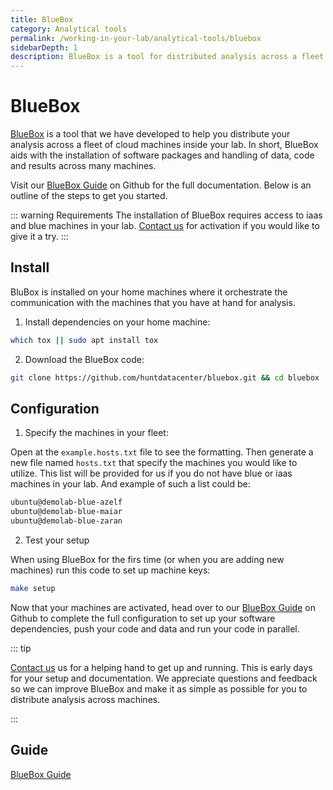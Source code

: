 ```yaml
---
title: BlueBox
category: Analytical tools
permalink: /working-in-your-lab/analytical-tools/bluebox
sidebarDepth: 1
description: BlueBox is a tool for distributed analysis across a fleet of cloud machines inside your lab.
---
```


# BlueBox

[BlueBox](https://github.com/huntdatacenter/BlueBox) is a tool that we have developed to help you distribute your analysis across a fleet of cloud machines inside your lab. In short, BlueBox aids with the installation of software packages and handling of data, code and results across many machines.

Visit our [BlueBox Guide](https://github.com/huntdatacenter/BlueBox/blob/master/docs/guide.md) on Github for the full documentation. Below is an outline of the steps to get you started.

::: warning Requirements
The installation of BlueBox requires access to iaas and blue machines in your lab. [Contact us](/contact) for activation if you would like to give it a try.
:::


## Install

BluBox is installed on your home machines where it orchestrate the communication with the machines that you have at hand for analysis.

1. Install dependencies on your home machine:

```bash
which tox || sudo apt install tox
```

2. Download the BlueBox code:

```bash
git clone https://github.com/huntdatacenter/bluebox.git && cd bluebox
```

## Configuration

1. Specify the machines in your fleet:

Open at the `example.hosts.txt` file to see the formatting. Then generate a new file named `hosts.txt` that specify the machines you would like to utilize. This list will be provided for us if you do not have blue or iaas machines in your lab. And example of such a list could be:

```bash
ubuntu@demolab-blue-azelf
ubuntu@demolab-blue-maiar
ubuntu@demolab-blue-zaran
```

2. Test your setup

When using BlueBox for the firs time (or when you are adding new machines) run this code to set up machine keys:

```bash
make setup
```

Now that your machines are activated, head over to our [BlueBox Guide](https://github.com/huntdatacenter/BlueBox/blob/master/docs/guide.md) on Github to complete the full configuration to set up your software dependencies, push your code and data and run your code in parallel.

::: tip

[Contact us](/contact) us for a helping hand to get up and running. This is early days for your setup and documentation. We appreciate questions and feedback so we can improve BlueBox and make it as simple as possible for you to distribute analysis across machines.

:::


## Guide

[BlueBox Guide](https://github.com/huntdatacenter/BlueBox/blob/master/docs/guide.md)
